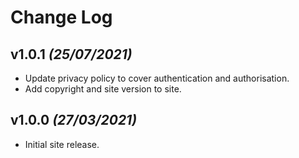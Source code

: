 # Change Log

## v1.0.1 _(25/07/2021)_

* Update privacy policy to cover authentication and authorisation.
* Add copyright and site version to site.

## v1.0.0 _(27/03/2021)_

* Initial site release.